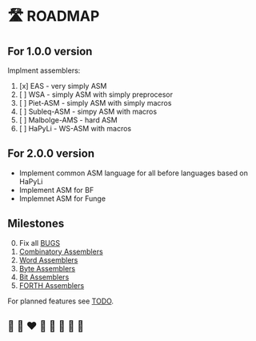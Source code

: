 # 🛣️ ROADMAP

## For 1.0.0 version

Implment assemblers:
1. [x] EAS - very simply ASM
2. [ ] WSA - simply ASM with simply preprocesor
3. [ ] Piet-ASM - simply ASM with simply macros
4. [ ] Subleq-ASM - simpy ASM with macros
5. [ ] Malbolge-AMS - hard ASM
6. [ ] HaPyLi - WS-ASM with macros

## For 2.0.0 version
* Implement common ASM language for all before languages based on HaPyLi
* Implement ASM for BF
* Implemnet ASM for Funge

## Milestones

0. Fix all [BUGS](BUGS.md)
1. [Combinatory Assemblers](https://github.com/helvm/helpa/milestone/1)
2. [Word Assemblers](https://github.com/helvm/helpa/milestone/2)
3. [Byte Assemblers](https://github.com/helvm/helpa/milestone/3)
4. [Bit Assemblers](https://github.com/helvm/helpa/milestone/4)
5. [FORTH Assemblers](https://github.com/helvm/helpa/milestone/5)

For planned features see [TODO](../users/TODO.md).

## 🦄 🌈 ❤️ 💛 💚 💙 🤍 🖤
